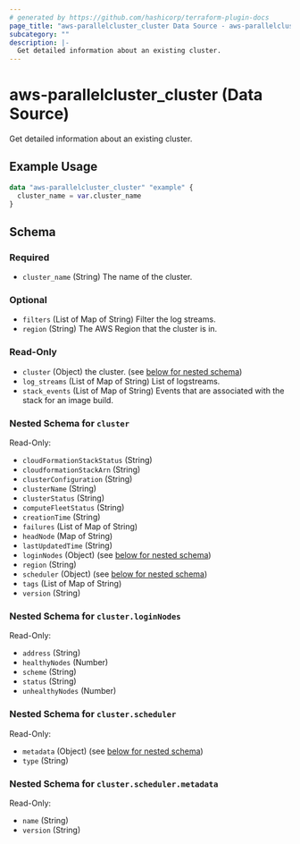```yaml
---
# generated by https://github.com/hashicorp/terraform-plugin-docs
page_title: "aws-parallelcluster_cluster Data Source - aws-parallelcluster"
subcategory: ""
description: |-
  Get detailed information about an existing cluster.
---
```


# aws-parallelcluster_cluster (Data Source)

Get detailed information about an existing cluster.

## Example Usage

```terraform
data "aws-parallelcluster_cluster" "example" {
  cluster_name = var.cluster_name
}
```

<!-- schema generated by tfplugindocs -->
## Schema

### Required

- `cluster_name` (String) The name of the cluster.

### Optional

- `filters` (List of Map of String) Filter the log streams.
- `region` (String) The AWS Region that the cluster is in.

### Read-Only

- `cluster` (Object) the cluster. (see [below for nested schema](#nestedatt--cluster))
- `log_streams` (List of Map of String) List of logstreams.
- `stack_events` (List of Map of String) Events that are associated with the stack for an image build.

<a id="nestedatt--cluster"></a>
### Nested Schema for `cluster`

Read-Only:

- `cloudFormationStackStatus` (String)
- `cloudformationStackArn` (String)
- `clusterConfiguration` (String)
- `clusterName` (String)
- `clusterStatus` (String)
- `computeFleetStatus` (String)
- `creationTime` (String)
- `failures` (List of Map of String)
- `headNode` (Map of String)
- `lastUpdatedTime` (String)
- `loginNodes` (Object) (see [below for nested schema](#nestedobjatt--cluster--loginNodes))
- `region` (String)
- `scheduler` (Object) (see [below for nested schema](#nestedobjatt--cluster--scheduler))
- `tags` (List of Map of String)
- `version` (String)

<a id="nestedobjatt--cluster--loginNodes"></a>
### Nested Schema for `cluster.loginNodes`

Read-Only:

- `address` (String)
- `healthyNodes` (Number)
- `scheme` (String)
- `status` (String)
- `unhealthyNodes` (Number)


<a id="nestedobjatt--cluster--scheduler"></a>
### Nested Schema for `cluster.scheduler`

Read-Only:

- `metadata` (Object) (see [below for nested schema](#nestedobjatt--cluster--scheduler--metadata))
- `type` (String)

<a id="nestedobjatt--cluster--scheduler--metadata"></a>
### Nested Schema for `cluster.scheduler.metadata`

Read-Only:

- `name` (String)
- `version` (String)
